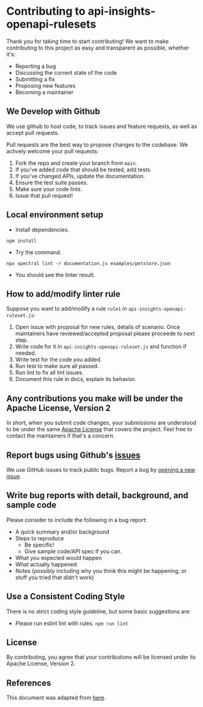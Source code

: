 # Contributing to api-insights-openapi-rulesets
Thank you for taking time to start contributing! We want to make contributing to this project as easy and transparent as possible, whether it's:

- Reporting a bug
- Discussing the current state of the code
- Submitting a fix
- Proposing new features
- Becoming a maintainer

## We Develop with Github
We use github to host code, to track issues and feature requests, as well as accept pull requests.

Pull requests are the best way to propose changes to the codebase. We actively welcome your pull requests:

1. Fork the repo and create your branch from `main`.
2. If you've added code that should be tested, add tests.
3. If you've changed APIs, update the documentation.
4. Ensure the test suite passes.
5. Make sure your code lints.
6. Issue that pull request!

## Local environment setup

* Install dependencies.
```
npm install
```
* Try the command.
```
npx spectral lint -r documentation.js examples/petstore.json
```
* You should see the linter result.

## How to add/modify linter rule

Suppose you want to add/modify a rule `rule1` in `api-insights-openapi-ruleset.js`:

1. Open issue with proposal for new rules, details of scenario. Once maintainers have reviewed/accepted proposal please proceede to next step. 
2. Write code for it in `api-insights-openapi-ruleset.js` and function if needed.
3. Write test for the code you added.
4. Run test to make sure all passed.
5. Run lint to fix all lint issues.
6. Document this rule in docs, explain its behavior.

## Any contributions you make will be under the Apache License, Version 2
In short, when you submit code changes, your submissions are understood to be under the same [Apache License](LICENSE) that covers the project.
Feel free to contact the maintainers if that's a concern.

## Report bugs using Github's [issues](https://wwwin-github.cisco.com/DevNet/api-insights/issues)
We use GitHub issues to track public bugs. Report a bug by [opening a new issue](https://wwwin-github.cisco.com/DevNet/api-insights/issues).

## Write bug reports with detail, background, and sample code

Please consider to include the following in a bug report:

- A quick summary and/or background
- Steps to reproduce
  - Be specific!
  - Give sample code/API spec if you can.
- What you expected would happen
- What actually happened
- Notes (possibly including why you think this might be happening, or stuff you tried that didn't work)

## Use a Consistent Coding Style
There is no strict coding style guideline, but some basic suggestions are:

* Please run eslint lint with rules. `npm run lint`


## License
By contributing, you agree that your contributions will be licensed under its Apache License, Version 2.

## References
This document was adapted from [here](https://gist.github.com/briandk/3d2e8b3ec8daf5a27a62).
